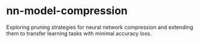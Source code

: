 # nn-model-compression
Exploring pruning strategies for neural network compression and extending them to transfer learning tasks with minimal accuracy loss.

